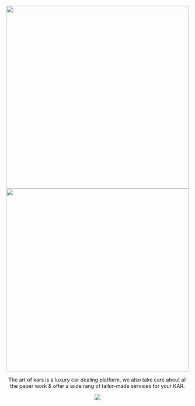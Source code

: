 <center>
  <p align="center">
    <img src="https://cdn.discordapp.com/attachments/627082450723405855/769662413838221392/logomerco.png" width=500px><br>
    <img src="https://i.imgur.com/Seiem9g.png" width=500px >
  </p>
  <p>The art of kars is a luxury car dealing platform, we also take care about all the paper work & offer a wide rang of tailor-made services for your KAR.</p>
  <img src="https://cdn.discordapp.com/attachments/627082450723405855/769661998958903296/unknown.png" align="center">
</center>
